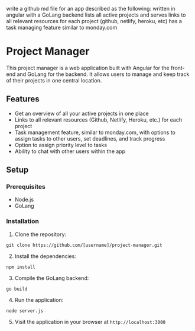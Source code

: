 write a github md file for an app described as the following:
written in angular with a GoLang backend
lists all active projects and serves links to all relevant resources for each project (github, netlify, heroku, etc)
has a task managing feature similar to monday.com

# Project Manager

This project manager is a web application built with Angular for the front-end and GoLang for the backend. It allows users to manage and keep track of their projects in one central location.

## Features

- Get an overview of all your active projects in one place
- Links to all relevant resources (Github, Netlify, Heroku, etc.) for each project
- Task management feature, similar to monday.com, with options to assign tasks to other users, set deadlines, and track progress
- Option to assign priority level to tasks
- Ability to chat with other users within the app

## Setup

### Prerequisites

- Node.js
- GoLang

### Installation

1. Clone the repository:

```
git clone https://github.com/[username]/project-manager.git
```

2. Install the dependencies:

```
npm install
```

3. Compile the GoLang backend:

```
go build
```

4. Run the application:

```
node server.js
```

5. Visit the application in your browser at `http://localhost:3000`